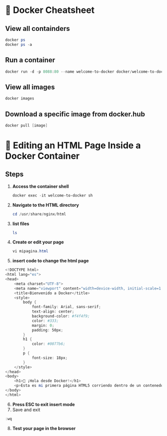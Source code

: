 # 🐳 Docker Cheatsheet

## View all containders
```powershell
docker ps
docker ps -a
```
## Run a container
```powershell
docker run -d -p 8088:80 --name welcome-to-docker docker/welcome-to-docker
```
## View all images
```powershell
docker images
```
## Download a specific image from docker.hub
```powershell
docker pull [image]
```
# 🐳 Editing an HTML Page Inside a Docker Container

## Steps
1. **Access the container shell**
   ```powershell
   docker exec -it welcome-to-docker sh
   ```
2. **Navigate to the HTML directory**
    ```powershell
   cd /usr/share/nginx/html
   ```
3. **list files**
   ```powershell
   ls
   ```
4. **Create or edit your page**
   ```powershell
   vi mipagina.html
   ```
5. **insert code to change the html page**
```powershell
<!DOCTYPE html>
<html lang="es">
<head>
    <meta charset="UTF-8">
    <meta name="viewport" content="width=device-width, initial-scale=1.0">
    <title>Bienvenido a Docker</title>
    <style>
        body {
            font-family: Arial, sans-serif;
            text-align: center;
            background-color: #f4f4f9;
            color: #333;
            margin: 0;
            padding: 50px;
        }
        h1 {
            color: #0077b6;
        }
        p {
            font-size: 18px;
        }
    </style>
</head>
<body>
    <h1>🚀 ¡Hola desde Docker!</h1>
    <p>Esta es mi primera página HTML5 corriendo dentro de un contenedor Docker.</p>
</body>
</html>
```
6.  **Press ESC to exit insert mode**
7.  Save and exit
   ```powershell
:wq
```
8. **Test your page in the browser**
   
    
